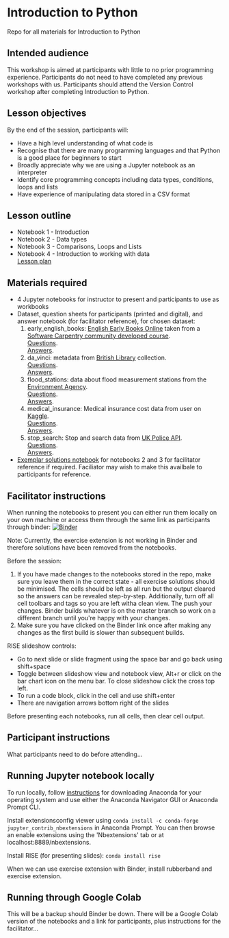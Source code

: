 # Introduction to Python
Repo for all materials for Introduction to Python

## Intended audience
This workshop is aimed at participants with little to no prior programming experience. Participants do not need to have completed any previous workshops with us. Participants should attend the Version Control workshop after completing Introduction to Python.

## Lesson objectives
By the end of the session, participants will:
- Have a high level understanding of what code is
- Recognise that there are many programming languages and that Python is a good place for beginners to start
- Broadly appreciate why we are using a Jupyter notebook as an interpreter
- Identify core programming concepts including data types, conditions, loops and lists
- Have experience of manipulating data stored in a CSV format

## Lesson outline
* Notebook 1 - Introduction 
* Notebook 2 - Data types 
* Notebook 3 - Comparisons, Loops and Lists
* Notebook 4 - Introduction to working with data  
[Lesson plan](./lesson-plan.md)  

## Materials required
* 4 Jupyter notebooks for instructor to present and participants to use as workbooks
* Dataset, question sheets for participants (printed and digital), and answer notebook (for facilitator reference), for chosen dataset:
  1. early_english_books: [English Early Books Online](https://eebo.chadwyck.com/home) taken from a [Software Carpentry community developed course](https://carpentries-incubator.github.io/python-humanities-lesson/).  
  [Questions](./question_sheets/early_english_books_questions.md).   
  [Answers](./facilitator_docs/Answers_early_english_books.ipynb).  
  2. da_vinci: metadata from [British Library](https://www.bl.uk/collection-metadata/downloads) collection.  
  [Questions](./question_sheets/da_vinci_questions.md).   
  [Answers](./facilitator_docs/Answers_da_vinci.ipynb).  
  3. flood_stations: data about flood measurement stations from the [Environment Agency](https://environment.data.gov.uk/flood-monitoring/doc/reference#stations).   
  [Questions](./question_sheets/flood_stations.md).   
  [Answers](./facilitator_docs/Answers_flood_stations.ipynb).  
  4. medical_insurance: Medical insurance cost data from user on [Kaggle](https://www.kaggle.com/mirichoi0218/insurance).  
    [Questions](./question_sheets/medical_insurance_questions.md).   
  [Answers](./facilitator_docs/Answers_medical_insurance.ipynb).  
  5. stop_search: Stop and search data from [UK Police API](https://data.police.uk/docs/).  
    [Questions](./question_sheets/stop_search_questions.md).   
  [Answers](./facilitator_docs/Answers_stop_search.ipynb).  
* [Exemplar solutions notebook](./facilitator_docs/exemplar_solutions_nbs_2+3) for notebooks 2 and 3 for facilitator reference if required. Faciliator may wish to make this availbale to participants for reference.

## Facilitator instructions
When running the notebooks to present you can either run them locally on your own machine or access them through the same link as participants through binder:
[![Binder](https://mybinder.org/badge_logo.svg)](https://mybinder.org/v2/gh/NewcastleRSE-Training/intro-to-python.git/master)

Note: Currently, the exercise extension is not working in Binder and therefore solutions have been removed from the notebooks. 

Before the session:
1. If you have made changes to the notebooks stored in the repo, make sure you leave them in the correct state - all exercise solutions should be minimised. The cells should be left as all run but the output cleared so the answers can be revealed step-by-step. Additionally, turn off all cell toolbars and tags so you are left witha  clean view. The push your changes. Binder builds whatever is on the master branch so work on a different branch until you're happy with your changes.
2. Make sure you have clicked on the Binder link once after making any changes as the first build is slower than subsequent builds. 

RISE slideshow controls:
* Go to next slide or slide fragment using the space bar and go back using shift+space
* Toggle between slideshow view and notebook view, Alt+r or click on the bar chart icon on the menu bar. To close slideshow click the cross top left.
* To run a code block, click in the cell and use shift+enter
* There are navigation arrows bottom right of the slides

Before presenting each notebooks, run all cells, then clear cell output.

## Participant instructions
What participants need to do before attending...

## Running Jupyter notebook locally
To run locally, follow [instructions](https://docs.anaconda.com/anaconda/install/) for downloading Anaconda for your operating system and use either the Anaconda Navigator GUI or Anaconda Prompt CLI.

Install extensionsconfig viewer using `conda install -c conda-forge jupyter_contrib_nbextensions` in Anaconda Prompt. You can then browse an enable extensions using the 'Nbextensions' tab or at localhost:8889/nbextensions.

Install RISE (for presenting slides): `conda install rise`

When we can use exercise extension with Binder, install rubberband and exercise extension. 

## Running through Google Colab
This will be a backup should Binder be down. There will be a Google Colab version of the notebooks and a link for participants, plus instructions for the facilitator...
